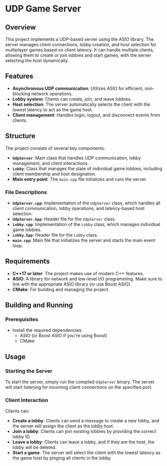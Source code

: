 # UDP Game Server

## Overview

This project implements a UDP-based server using the ASIO library. The server manages client connections, lobby creation, and host selection for multiplayer games based on client latency. It can handle multiple clients, allowing them to create or join lobbies and start games, with the server selecting the host dynamically.

## Features

- **Asynchronous UDP communication**: Utilizes ASIO for efficient, non-blocking network operations.
- **Lobby system**: Clients can create, join, and leave lobbies.
- **Host selection**: The server automatically selects the client with the lowest latency to act as the game host.
- **Client management**: Handles login, logout, and disconnect events from clients.

##  Structure

The project consists of several key components:

- **`UdpServer`**: Main class that handles UDP communication, lobby management, and client interactions.
- **`Lobby`**: Class that manages the state of individual game lobbies, including client membership and host designation.
- **Main entry point**: The `main.cpp` file initializes and runs the server.

### File Descriptions

- **`UdpServer.cpp`**: Implementation of the `UdpServer` class, which handles all client communication, lobby operations, and latency-based host selection.
- **`UdpServer.hpp`**: Header file for the `UdpServer` class.
- **`Lobby.cpp`**: Implementation of the `Lobby` class, which manages individual game lobbies.
- **`Lobby.hpp`**: Header file for the `Lobby` class.
- **`main.cpp`**: Main file that initializes the server and starts the main event loop.

## Requirements

- **C++17 or later**: The project makes use of modern C++ features.
- **ASIO**: A library for network and low-level I/O programming. Make sure to link with the appropriate ASIO library (or use Boost ASIO).
- **CMake**: For building and managing the project.

## Building and Running

### Prerequisites

- Install the required dependencies:
    - ASIO (or Boost ASIO if you're using Boost)
    - CMake

## Usage

### Starting the Server

To start the server, simply run the compiled `UdpServer` binary. The server will start listening for incoming client connections on the specified port.

### Client Interaction

Clients can:
- **Create a lobby**: Clients can send a message to create a new lobby, and the server will assign the client as the lobby host.
- **Join a lobby**: Clients can join existing lobbies by providing the correct lobby ID.
- **Leave a lobby**: Clients can leave a lobby, and if they are the host, the lobby will be deleted.
- **Start a game**: The server will select the client with the lowest latency as the game host by pinging all clients in the lobby.
